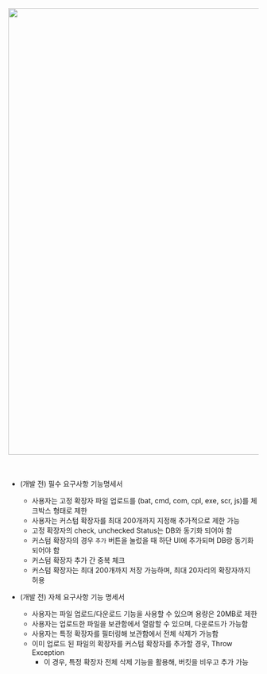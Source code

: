 <div align="center">
<img src="https://github.com/h-beeen/flow-subject/assets/112257466/5c607afc-1e4a-4b8a-b197-878098f5ebc6" width="900px">
</div>

<br>
<br>

- (개발 전) 필수 요구사항 기능명세서
    - 사용자는 고정 확장자 파일 업로드를 (bat, cmd, com, cpl, exe, scr, js)를 체크박스 형태로 제한
    - 사용자는 커스텀 확장자를 최대 200개까지 지정해 추가적으로 제한 가능
    - 고정 확장자의 check, unchecked Status는 DB와 동기화 되어야 함
    - 커스텀 확장자의 경우 `추가` 버튼을 눌렀을 때 하단 UI에 추가되며 DB랑 동기화 되어야 함
    - 커스텀 확장자 추가 간 중복 체크
    - 커스텀 확장자는 최대 200개까지 저장 가능하며, 최대 20자리의 확장자까지 허용

- (개발 전) 자체 요구사항 기능 명세서
  - 사용자는 파일 업로드/다운로드 기능을 사용할 수 있으며 용량은 20MB로 제한
  - 사용자는 업로드한 파일을 보관함에서 열람할 수 있으며, 다운로드가 가능함
  - 사용자는 특정 확장자를 필터링해 보관함에서 전체 삭제가 가능함
  - 이미 업로드 된 파일의 확장자를 커스텀 확장자를 추가할 경우, Throw Exception
    - 이 경우, 특정 확장자 전체 삭제 기능을 활용해, 버킷을 비우고 추가 가능

